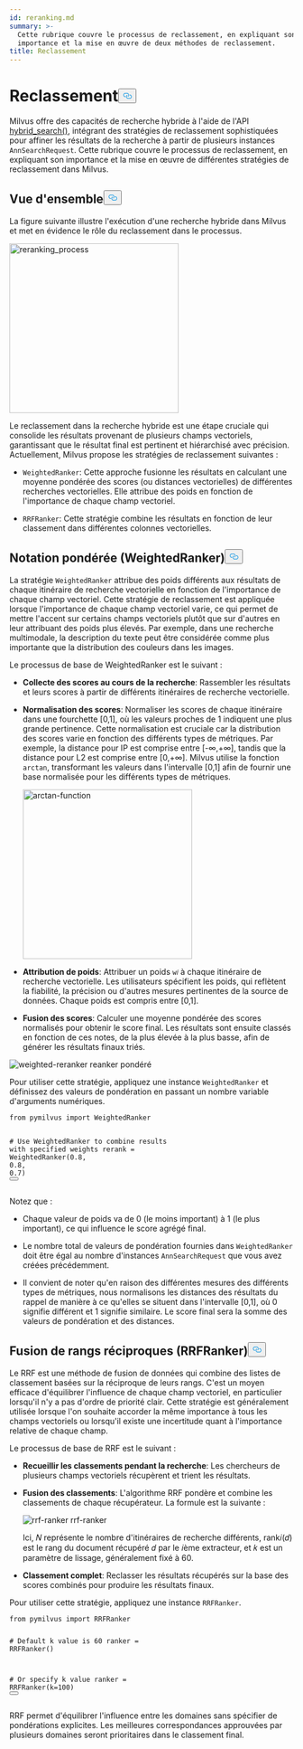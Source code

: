 ```yaml
---
id: reranking.md
summary: >-
  Cette rubrique couvre le processus de reclassement, en expliquant son
  importance et la mise en œuvre de deux méthodes de reclassement.
title: Reclassement
---
```

<h1 id="Reranking" class="common-anchor-header">Reclassement<button data-href="#Reranking" class="anchor-icon" translate="no">
      <svg translate="no"
        aria-hidden="true"
        focusable="false"
        height="20"
        version="1.1"
        viewBox="0 0 16 16"
        width="16"
      >
        <path
          fill="#0092E4"
          fill-rule="evenodd"
          d="M4 9h1v1H4c-1.5 0-3-1.69-3-3.5S2.55 3 4 3h4c1.45 0 3 1.69 3 3.5 0 1.41-.91 2.72-2 3.25V8.59c.58-.45 1-1.27 1-2.09C10 5.22 8.98 4 8 4H4c-.98 0-2 1.22-2 2.5S3 9 4 9zm9-3h-1v1h1c1 0 2 1.22 2 2.5S13.98 12 13 12H9c-.98 0-2-1.22-2-2.5 0-.83.42-1.64 1-2.09V6.25c-1.09.53-2 1.84-2 3.25C6 11.31 7.55 13 9 13h4c1.45 0 3-1.69 3-3.5S14.5 6 13 6z"
        ></path>
      </svg>
    </button></h1><p>Milvus offre des capacités de recherche hybride à l'aide de l'API <a href="https://milvus.io/api-reference/pymilvus/v2.4.x/ORM/Collection/hybrid_search.md">hybrid_search()</a>, intégrant des stratégies de reclassement sophistiquées pour affiner les résultats de la recherche à partir de plusieurs instances <code translate="no">AnnSearchRequest</code>. Cette rubrique couvre le processus de reclassement, en expliquant son importance et la mise en œuvre de différentes stratégies de reclassement dans Milvus.</p>
<h2 id="Overview" class="common-anchor-header">Vue d'ensemble<button data-href="#Overview" class="anchor-icon" translate="no">
      <svg translate="no"
        aria-hidden="true"
        focusable="false"
        height="20"
        version="1.1"
        viewBox="0 0 16 16"
        width="16"
      >
        <path
          fill="#0092E4"
          fill-rule="evenodd"
          d="M4 9h1v1H4c-1.5 0-3-1.69-3-3.5S2.55 3 4 3h4c1.45 0 3 1.69 3 3.5 0 1.41-.91 2.72-2 3.25V8.59c.58-.45 1-1.27 1-2.09C10 5.22 8.98 4 8 4H4c-.98 0-2 1.22-2 2.5S3 9 4 9zm9-3h-1v1h1c1 0 2 1.22 2 2.5S13.98 12 13 12H9c-.98 0-2-1.22-2-2.5 0-.83.42-1.64 1-2.09V6.25c-1.09.53-2 1.84-2 3.25C6 11.31 7.55 13 9 13h4c1.45 0 3-1.69 3-3.5S14.5 6 13 6z"
        ></path>
      </svg>
    </button></h2><p>La figure suivante illustre l'exécution d'une recherche hybride dans Milvus et met en évidence le rôle du reclassement dans le processus.</p>
<p><img translate="no" src="/docs/v2.4.x/assets/multi-vector-rerank.png" alt="reranking_process" width="300"/></p>
<p>Le reclassement dans la recherche hybride est une étape cruciale qui consolide les résultats provenant de plusieurs champs vectoriels, garantissant que le résultat final est pertinent et hiérarchisé avec précision. Actuellement, Milvus propose les stratégies de reclassement suivantes :</p>
<ul>
<li><p><code translate="no">WeightedRanker</code>: Cette approche fusionne les résultats en calculant une moyenne pondérée des scores (ou distances vectorielles) de différentes recherches vectorielles. Elle attribue des poids en fonction de l'importance de chaque champ vectoriel.</p></li>
<li><p><code translate="no">RRFRanker</code>: Cette stratégie combine les résultats en fonction de leur classement dans différentes colonnes vectorielles.</p></li>
</ul>
<h2 id="Weighted-Scoring-WeightedRanker" class="common-anchor-header">Notation pondérée (WeightedRanker)<button data-href="#Weighted-Scoring-WeightedRanker" class="anchor-icon" translate="no">
      <svg translate="no"
        aria-hidden="true"
        focusable="false"
        height="20"
        version="1.1"
        viewBox="0 0 16 16"
        width="16"
      >
        <path
          fill="#0092E4"
          fill-rule="evenodd"
          d="M4 9h1v1H4c-1.5 0-3-1.69-3-3.5S2.55 3 4 3h4c1.45 0 3 1.69 3 3.5 0 1.41-.91 2.72-2 3.25V8.59c.58-.45 1-1.27 1-2.09C10 5.22 8.98 4 8 4H4c-.98 0-2 1.22-2 2.5S3 9 4 9zm9-3h-1v1h1c1 0 2 1.22 2 2.5S13.98 12 13 12H9c-.98 0-2-1.22-2-2.5 0-.83.42-1.64 1-2.09V6.25c-1.09.53-2 1.84-2 3.25C6 11.31 7.55 13 9 13h4c1.45 0 3-1.69 3-3.5S14.5 6 13 6z"
        ></path>
      </svg>
    </button></h2><p>La stratégie <code translate="no">WeightedRanker</code> attribue des poids différents aux résultats de chaque itinéraire de recherche vectorielle en fonction de l'importance de chaque champ vectoriel. Cette stratégie de reclassement est appliquée lorsque l'importance de chaque champ vectoriel varie, ce qui permet de mettre l'accent sur certains champs vectoriels plutôt que sur d'autres en leur attribuant des poids plus élevés. Par exemple, dans une recherche multimodale, la description du texte peut être considérée comme plus importante que la distribution des couleurs dans les images.</p>
<p>Le processus de base de WeightedRanker est le suivant :</p>
<ul>
<li><p><strong>Collecte des scores au cours de la recherche</strong>: Rassembler les résultats et leurs scores à partir de différents itinéraires de recherche vectorielle.</p></li>
<li><p><strong>Normalisation des scores</strong>: Normaliser les scores de chaque itinéraire dans une fourchette [0,1], où les valeurs proches de 1 indiquent une plus grande pertinence. Cette normalisation est cruciale car la distribution des scores varie en fonction des différents types de métriques. Par exemple, la distance pour IP est comprise entre [-∞,+∞], tandis que la distance pour L2 est comprise entre [0,+∞]. Milvus utilise la fonction <code translate="no">arctan</code>, transformant les valeurs dans l'intervalle [0,1] afin de fournir une base normalisée pour les différents types de métriques.</p>
<p><img translate="no" src="/docs/v2.4.x/assets/arctan.png" alt="arctan-function" width="300"/></p></li>
<li><p><strong>Attribution de poids</strong>: Attribuer un poids <code translate="no">w𝑖</code> à chaque itinéraire de recherche vectorielle. Les utilisateurs spécifient les poids, qui reflètent la fiabilité, la précision ou d'autres mesures pertinentes de la source de données. Chaque poids est compris entre [0,1].</p></li>
<li><p><strong>Fusion des scores</strong>: Calculer une moyenne pondérée des scores normalisés pour obtenir le score final. Les résultats sont ensuite classés en fonction de ces notes, de la plus élevée à la plus basse, afin de générer les résultats finaux triés.</p></li>
</ul>
<p>
  
   <span class="img-wrapper"> <img translate="no" src="/docs/v2.4.x//assets/weighted-reranker.png" alt="weighted-reranker" class="doc-image" id="weighted-reranker" />
   </span> <span class="img-wrapper"> <span>reanker pondéré</span> </span></p>
<p>Pour utiliser cette stratégie, appliquez une instance <code translate="no">WeightedRanker</code> et définissez des valeurs de pondération en passant un nombre variable d'arguments numériques.</p>
<pre><code translate="no" class="language-python"><span class="hljs-keyword">from</span> pymilvus <span class="hljs-keyword">import</span> WeightedRanker

<span class="hljs-comment"># Use WeightedRanker to combine results with specified weights</span>
rerank = WeightedRanker(<span class="hljs-number">0.8</span>, <span class="hljs-number">0.8</span>, <span class="hljs-number">0.7</span>) 
<button class="copy-code-btn"></button></code></pre>
<p>Notez que :</p>
<ul>
<li><p>Chaque valeur de poids va de 0 (le moins important) à 1 (le plus important), ce qui influence le score agrégé final.</p></li>
<li><p>Le nombre total de valeurs de pondération fournies dans <code translate="no">WeightedRanker</code> doit être égal au nombre d'instances <code translate="no">AnnSearchRequest</code> que vous avez créées précédemment.</p></li>
<li><p>Il convient de noter qu'en raison des différentes mesures des différents types de métriques, nous normalisons les distances des résultats du rappel de manière à ce qu'elles se situent dans l'intervalle [0,1], où 0 signifie différent et 1 signifie similaire. Le score final sera la somme des valeurs de pondération et des distances.</p></li>
</ul>
<h2 id="Reciprocal-Rank-Fusion-RRFRanker" class="common-anchor-header">Fusion de rangs réciproques (RRFRanker)<button data-href="#Reciprocal-Rank-Fusion-RRFRanker" class="anchor-icon" translate="no">
      <svg translate="no"
        aria-hidden="true"
        focusable="false"
        height="20"
        version="1.1"
        viewBox="0 0 16 16"
        width="16"
      >
        <path
          fill="#0092E4"
          fill-rule="evenodd"
          d="M4 9h1v1H4c-1.5 0-3-1.69-3-3.5S2.55 3 4 3h4c1.45 0 3 1.69 3 3.5 0 1.41-.91 2.72-2 3.25V8.59c.58-.45 1-1.27 1-2.09C10 5.22 8.98 4 8 4H4c-.98 0-2 1.22-2 2.5S3 9 4 9zm9-3h-1v1h1c1 0 2 1.22 2 2.5S13.98 12 13 12H9c-.98 0-2-1.22-2-2.5 0-.83.42-1.64 1-2.09V6.25c-1.09.53-2 1.84-2 3.25C6 11.31 7.55 13 9 13h4c1.45 0 3-1.69 3-3.5S14.5 6 13 6z"
        ></path>
      </svg>
    </button></h2><p>Le RRF est une méthode de fusion de données qui combine des listes de classement basées sur la réciproque de leurs rangs. C'est un moyen efficace d'équilibrer l'influence de chaque champ vectoriel, en particulier lorsqu'il n'y a pas d'ordre de priorité clair. Cette stratégie est généralement utilisée lorsque l'on souhaite accorder la même importance à tous les champs vectoriels ou lorsqu'il existe une incertitude quant à l'importance relative de chaque champ.</p>
<p>Le processus de base de RRF est le suivant :</p>
<ul>
<li><p><strong>Recueillir les classements pendant la recherche</strong>: Les chercheurs de plusieurs champs vectoriels récupèrent et trient les résultats.</p></li>
<li><p><strong>Fusion des classements</strong>: L'algorithme RRF pondère et combine les classements de chaque récupérateur. La formule est la suivante :</p>
<p>
  
   <span class="img-wrapper"> <img translate="no" src="/docs/v2.4.x//assets/rrf-ranker.png" alt="rrf-ranker" class="doc-image" id="rrf-ranker" />
   </span> <span class="img-wrapper"> <span>rrf-ranker</span> </span></p>
<p>Ici, 𝑁 représente le nombre d'itinéraires de recherche différents, rank𝑖(𝑑) est le rang du document récupéré 𝑑 par le 𝑖ème extracteur, et 𝑘 est un paramètre de lissage, généralement fixé à 60.</p></li>
<li><p><strong>Classement complet</strong>: Reclasser les résultats récupérés sur la base des scores combinés pour produire les résultats finaux.</p></li>
</ul>
<p>Pour utiliser cette stratégie, appliquez une instance <code translate="no">RRFRanker</code>.</p>
<pre><code translate="no" class="language-python"><span class="hljs-keyword">from</span> pymilvus <span class="hljs-keyword">import</span> RRFRanker

<span class="hljs-comment"># Default k value is 60</span>
ranker = RRFRanker()

<span class="hljs-comment"># Or specify k value</span>
ranker = RRFRanker(k=<span class="hljs-number">100</span>)
<button class="copy-code-btn"></button></code></pre>
<p>RRF permet d'équilibrer l'influence entre les domaines sans spécifier de pondérations explicites. Les meilleures correspondances approuvées par plusieurs domaines seront prioritaires dans le classement final.</p>
